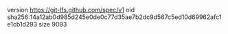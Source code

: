 version https://git-lfs.github.com/spec/v1
oid sha256:14a12ab0d985d245e0de0c77d35ae7b2dc9d567c5ed10d69962afc1e1cb1d293
size 9093
